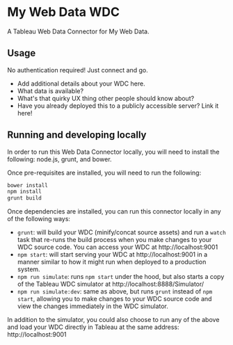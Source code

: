 # My Web Data WDC

A Tableau Web Data Connector for My Web Data.

## Usage

No authentication required! Just connect and go.

- Add additional details about your WDC here.
- What data is available?
- What's that quirky UX thing other people should know about?
- Have you already deployed this to a publicly accessible server? Link it here!

## Running and developing locally

In order to run this Web Data Connector locally, you will need to install the
following: node.js, grunt, and bower.

Once pre-requisites are installed, you will need to run the following:

```sh
bower install
npm install
grunt build
```

Once dependencies are installed, you can run this connector locally in any of
the following ways:

- `grunt`: will build your WDC (minify/concat source assets) and run a `watch`
  task that re-runs the build process when you make changes to your WDC source
  code. You can access your WDC at http://localhost:9001
- `npm start`: will start serving your WDC at http://localhost:9001 in a manner
  similar to how it might run when deployed to a production system.
- `npm run simulate`: runs `npm start` under the hood, but also starts a copy of
  the Tableau WDC simulator at http://localhost:8888/Simulator/
- `npm run simulate:dev`: same as above, but runs `grunt` instead of `npm start`,
  allowing you to make changes to your WDC source code and view the changes
  immediately in the WDC simulator.

In addition to the simulator, you could also choose to run any of the above and
load your WDC directly in Tableau at the same address: http://localhost:9001
